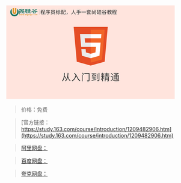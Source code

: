 
![img](../../../assets/study163/free/d76a9cb745fd4063acfa70ee20f2403c.jpg)

> 价格：免费

> [官方链接：https://study.163.com/course/introduction/1209482906.htm](https://study.163.com/course/introduction/1209482906.htm)

> [阿里网盘：]()

> [百度网盘：]()

> [夸克网盘：]()

